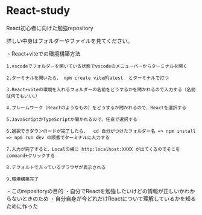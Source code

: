 # React-study
React初心者に向けた勉強repository

詳しい中身はフォルダーやファイルを見てください。

・React+viteでの環境構築方法

    1.vscodeでフォルダーを開いている状態でvscodeのメニューバーからターミナルを開く
  
    2.ターミナルを開いたら、 npm create vite@latest  とターミナルで打つ
  
    3.React+viteの環境を入れるフォルダーの名前をどうするかを聞かれるので入力する（名前は何でもいい。）
  
    4.フレームワーク（Reactのようなもの）をどうするか聞かれるので、Reactを選択する
  
    5.JavaScriptかTypeScriptか聞かれるので、任意で選択する
  
    6.選択できダウンロードが完了したら、  cd 自分がつけたフォルダー名 => npm install => npm run dev の順番でターミナルに入力する
  
    7.入力が完了すると、Localの横に http:localhost:XXXX が出てくるのでそこを command+クリックする
  
    8.デフォルトで入っているブラウザが表示される
  
    9.環境構築完了


・このrepositoryの目的
    ・自分でReactを勉強したいけどの情報が正しいかわからないときのため
    ・自分自身が今どれだけReactについて理解しているかを知るために作った
